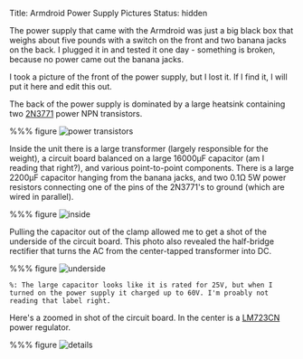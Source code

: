 Title: Armdroid Power Supply Pictures
Status: hidden

The power supply that came with the Armdroid was just a big black box that weighs about five pounds with a switch on the front and two banana jacks on the back. I plugged it in and tested it one day - something is broken, because no power came out the banana jacks.

I took a picture of the front of the power supply, but I lost it. If I find it, I will put it here and edit this out.

The back of the power supply is dominated by a large heatsink containing two [2N3771](../resources/datasheets/2N3771-npn-transistor.pdf) power NPN transistors.

%%% figure
    ![power transistors]({attach}start/power/power_back.jpg)

Inside the unit there is a large transformer (largely responsible for the weight), a circuit board balanced on a large 16000&micro;F capacitor (am I reading that right?), and various point-to-point components. There is a large 2200&micro;F capacitor hanging from the banana jacks, and two 0.1&ohm; 5W power resistors connecting one of the pins of the 2N3771's to ground (which are wired in parallel).

%%% figure
    ![inside]({attach}start/power/power_inside.jpg)

Pulling the capacitor out of the clamp allowed me to get a shot of the underside of the circuit board. This photo also revealed the half-bridge rectifier that turns the AC from the center-tapped transformer into DC.

%%% figure
    ![underside]({attach}start/power/power_inside_under.jpg)

    %: The large capacitor looks like it is rated for 25V, but when I turned on the power supply it charged up to 60V. I'm proably not reading that label right.

Here's a zoomed in shot of the circuit board. In the center is a [LM723CN](../resources/datasheets/LM723CN-voltage-regulator.pdf) power regulator.

%%% figure
    ![details]({attach}start/power/power_circuit_detail.png)
